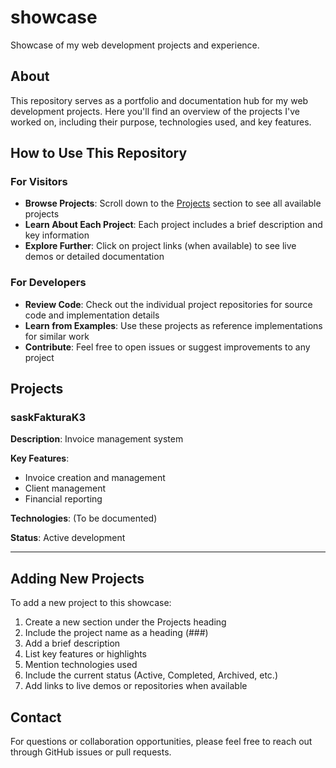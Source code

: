# showcase
Showcase of my web development projects and experience.

## About
This repository serves as a portfolio and documentation hub for my web development projects. Here you'll find an overview of the projects I've worked on, including their purpose, technologies used, and key features.

## How to Use This Repository

### For Visitors
- **Browse Projects**: Scroll down to the [Projects](#projects) section to see all available projects
- **Learn About Each Project**: Each project includes a brief description and key information
- **Explore Further**: Click on project links (when available) to see live demos or detailed documentation

### For Developers
- **Review Code**: Check out the individual project repositories for source code and implementation details
- **Learn from Examples**: Use these projects as reference implementations for similar work
- **Contribute**: Feel free to open issues or suggest improvements to any project

## Projects

### saskFakturaK3
**Description**: Invoice management system

**Key Features**:
- Invoice creation and management
- Client management
- Financial reporting

**Technologies**: (To be documented)

**Status**: Active development

---

## Adding New Projects

To add a new project to this showcase:

1. Create a new section under the Projects heading
2. Include the project name as a heading (###)
3. Add a brief description
4. List key features or highlights
5. Mention technologies used
6. Include the current status (Active, Completed, Archived, etc.)
7. Add links to live demos or repositories when available

## Contact

For questions or collaboration opportunities, please feel free to reach out through GitHub issues or pull requests.
